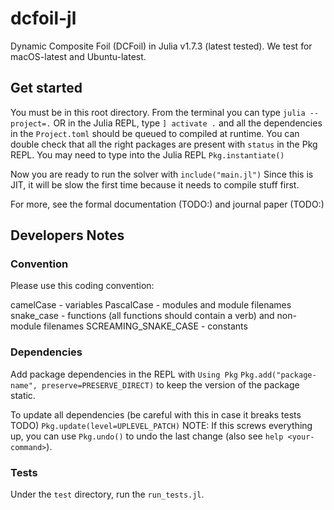 # dcfoil-jl
Dynamic Composite Foil (DCFoil) in Julia v1.7.3 (latest tested). We test for macOS-latest and Ubuntu-latest.

## Get started
You must be in this root directory. From the terminal you can type
`julia --project=.`
OR
in the Julia REPL, type 
`] activate .`
and all the dependencies in the `Project.toml` should be queued to compiled at runtime. 
You can double check that all the right packages are present with `status` in the Pkg REPL.
You may need to type into the Julia REPL
`Pkg.instantiate()`

Now you are ready to run the solver with 
`include("main.jl")`
Since this is JIT, it will be slow the first time because it needs to compile stuff first.

For more, see the formal documentation (TODO:) and journal paper (TODO:)
## Developers Notes

### Convention
Please use this coding convention:

camelCase - variables
PascalCase - modules and module filenames
snake_case - functions (all functions should contain a verb) and non-module filenames
SCREAMING_SNAKE_CASE - constants

### Dependencies

Add package dependencies in the REPL with
`Using Pkg`
`Pkg.add("package-name", preserve=PRESERVE_DIRECT)`
to keep the version of the package static.

To update all dependencies (be careful with this in case it breaks tests TODO)
`Pkg.update(level=UPLEVEL_PATCH)` 
NOTE: If this screws everything up, you can use `Pkg.undo()` to undo the last change (also see `help <your-command>`).

### Tests

Under the `test` directory, run the `run_tests.jl`. 